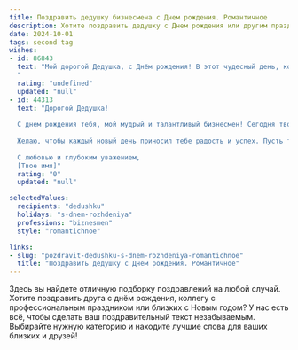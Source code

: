 ```yaml
---
title: Поздравить дедушку бизнесмена c Днем рождения. Романтичное
description: Хотите поздравить дедушку c Днем рождения или другим праздником? Наш ИИ создаст незабываемое поздравление, а вы обязательно выделитесь среди других.  
date: 2024-10-01
tags: second tag
wishes:
- id: 86843
  text: "Мой дорогой Дедушка, с Днём рождения! В этот чудесный день, когда мир наполняется светом Вашей улыбки, я хочу выразить Вам всю свою безграничную любовь и восхищение.  Вы — не просто успешный бизнесмен,  Вы — настоящий мужчина,  полный мудрости, силы и нежности.  Пусть Ваша жизнь будет такой же яркой и неповторимой, как Ваша личность.  Пусть каждый новый день приносит Вам радость,  любовь и  спокойствие.  Я безмерно счастлив(а) иметь Вас в своей жизни!  С любовью и нежностью, Ваш(а) внук(внучка).
  "
  rating: "undefined"
  updated: "null"
- id: 44313
  text: "Дорогой Дедушка!
  
  С днем рождения тебя, мой мудрый и талантливый бизнесмен! Сегодня твой день, и я хочу поздравить тебя с этим особым событием. Ты — не только удивительный человек, но и вдохновение для всех нас. Твоя энергия, упорство и страсть к делу продолжают впечатлять и наполнять сердца гордостью.
  
  Желаю, чтобы каждый новый день приносил тебе радость и успех. Пусть твой бизнес процветает, а идеи реализуются с легкостью и вдохновением. Верь в себя так же, как мы верим в тебя, и знай, что ты всегда будешь нашим героем.
  
  С любовью и глубоким уважением,
  [Твое имя]"
  rating: "0"
  updated: "null"

selectedValues:
  recipients: "dedushku"
  holidays: "s-dnem-rozhdeniya"
  professions: "biznesmen"
  style: "romantichnoe"

links:
- slug: "pozdravit-dedushku-s-dnem-rozhdeniya-romantichnoe"
  title: "Поздравить дедушку c Днем рождения. Романтичное"
---
```


Здесь вы найдете отличную подборку поздравлений на любой случай. 
Хотите поздравить друга с днём рождения, коллегу с профессиональным праздником или близких с Новым годом? У нас есть всё, чтобы сделать ваш поздравительный текст незабываемым. Выбирайте нужную категорию и находите лучшие слова для ваших близких и друзей!

